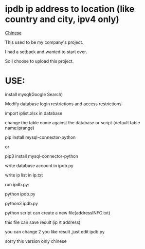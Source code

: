 # ipdb ip address to location (like country and city, ipv4 only)

[Chinese](https://github.com/Ap0lloTea/ipdb/edit/main/READMEcn.md)

This used to be my company's project.

I had a setback and wanted to start over.

So I choose to upload this project.

# USE:

install mysql(Google Search)

Modify database login restrictions and access restrictions

import iplist.xlsx in database

change the table name against the database or script (default table name:iprange)

pip install mysql-connector-python

or

pip3 install mysql-connector-python

write database account in ipdb.py

write ip list in ip.txt

run ipdb.py:

python ipdb.py

python3 ipdb.py

python script can create a new file(addressINFO.txt)

this file can save result (ip \t address)

you can change 2 you like result ,just edit ipdb.py

sorry this version only chinese

